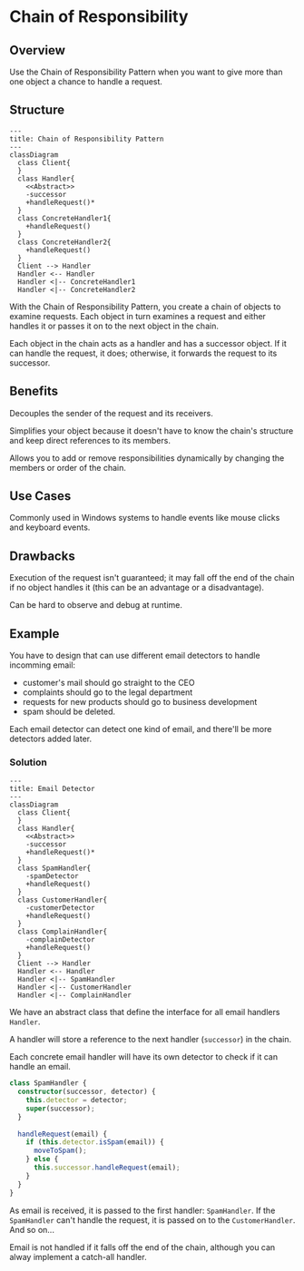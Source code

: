 # Chain of Responsibility

## Overview

Use the Chain of Responsibility Pattern when you want to give more than one object a chance to handle a request.


## Structure

```mermaid
---
title: Chain of Responsibility Pattern
---
classDiagram
  class Client{
  }
  class Handler{
    <<Abstract>>
    -successor
    +handleRequest()*
  }
  class ConcreteHandler1{
    +handleRequest()
  }
  class ConcreteHandler2{
    +handleRequest()
  }
  Client --> Handler
  Handler <-- Handler
  Handler <|-- ConcreteHandler1
  Handler <|-- ConcreteHandler2
```

With the Chain of Responsibility Pattern, you create a chain of objects to examine requests. Each object in turn examines a request and either handles it or passes it on to the next object in the chain.

Each object in the chain acts as a handler and has a successor object. If it can handle the request, it does; otherwise, it forwards the request to its successor.


## Benefits

Decouples the sender of the request and its receivers.

Simplifies your object because it doesn't have to know the chain's structure and keep direct references to its members.

Allows you to add or remove responsibilities dynamically by changing the members or order of the chain.


## Use Cases

Commonly used in Windows systems to handle events like mouse clicks and keyboard events.


## Drawbacks

Execution of the request isn't guaranteed; it may fall off the end of the chain if no object handles it (this can be an advantage or a disadvantage).

Can be hard to observe and debug at runtime.


## Example

You have to design that can use different email detectors to handle incomming email:
- customer's mail should go straight to the CEO
- complaints should go to the legal department
- requests for new products should go to business development
- spam should be deleted.

Each email detector can detect one kind of email, and there'll be more detectors added later.


### Solution

```mermaid
---
title: Email Detector
---
classDiagram
  class Client{
  }
  class Handler{
    <<Abstract>>
    -successor
    +handleRequest()*
  }
  class SpamHandler{
    -spamDetector
    +handleRequest()
  }
  class CustomerHandler{
    -customerDetector
    +handleRequest()
  }
  class ComplainHandler{
    -complainDetector
    +handleRequest()
  }
  Client --> Handler
  Handler <-- Handler
  Handler <|-- SpamHandler
  Handler <|-- CustomerHandler
  Handler <|-- ComplainHandler
```

We have an abstract class that define the interface for all email handlers `Handler`.

A handler will store a reference to the next handler (`successor`) in the chain.

Each concrete email handler will have its own detector to check if it can handle an email.
```ts
class SpamHandler {
  constructor(successor, detector) {
    this.detector = detector;
    super(successor);
  }
  
  handleRequest(email) {
    if (this.detector.isSpam(email)) {
      moveToSpam();
    } else {
      this.successor.handleRequest(email);
    }
  }
}
```

As email is received, it is passed to the first handler: `SpamHandler`. If the `SpamHandler` can't handle the request, it is passed on to the `CustomerHandler`. And so on...

Email is not handled if it falls off the end of the chain, although you can alway implement a catch-all handler.
